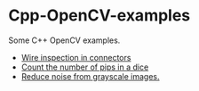 # Cpp-OpenCV-examples
Some C++ OpenCV examples.

- [Wire inspection in connectors](connectors)
- [Count the number of pips in a dice](dice)
- [Reduce noise from grayscale images.](noise_reduction)